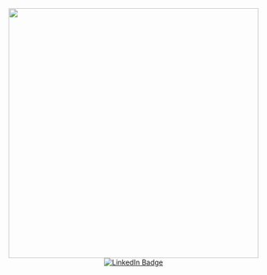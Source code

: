 <div id="header" align="center">
  <img src="https://media.giphy.com/media/fHlLUBCzHqnXMFRkNl/giphy.gif" width="500"/>
</div>



<div id="badges" align="center">
  <a href="https://www.linkedin.com/in/taylor-kern-3648ab249/)">
    <img src="https://img.shields.io/badge/LinkedIn-blue?style=for-the-badge&logo=linkedin&logoColor=white" alt="LinkedIn Badge"/>
  </a>
